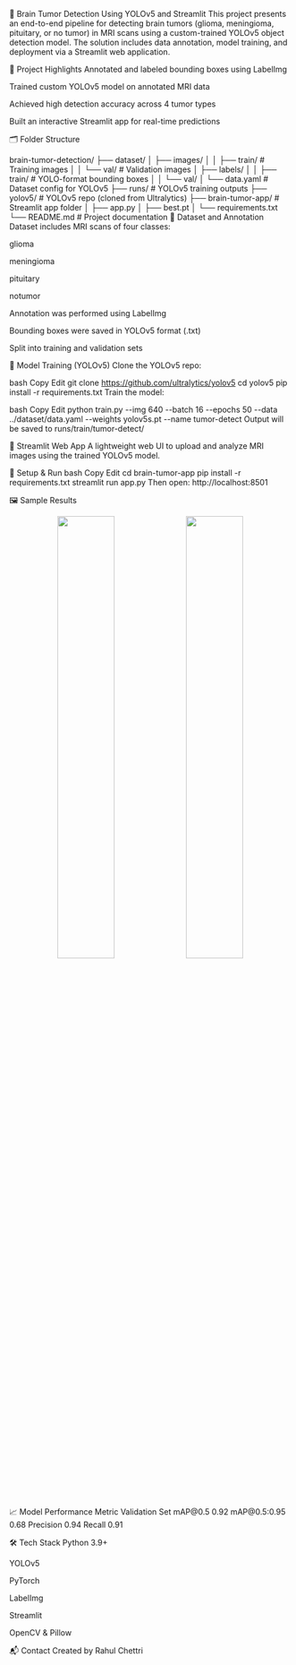 🧠 Brain Tumor Detection Using YOLOv5 and Streamlit
This project presents an end-to-end pipeline for detecting brain tumors (glioma, meningioma, pituitary, or no tumor) in MRI scans using a custom-trained YOLOv5 object detection model. The solution includes data annotation, model training, and deployment via a Streamlit web application.

📌 Project Highlights
Annotated and labeled bounding boxes using LabelImg

Trained custom YOLOv5 model on annotated MRI data

Achieved high detection accuracy across 4 tumor types

Built an interactive Streamlit app for real-time predictions

🗂️ Folder Structure

brain-tumor-detection/
├── dataset/
│   ├── images/
│   │   ├── train/         # Training images
│   │   └── val/           # Validation images
│   ├── labels/
│   │   ├── train/         # YOLO-format bounding boxes
│   │   └── val/
│   └── data.yaml          # Dataset config for YOLOv5
├── runs/                  # YOLOv5 training outputs
├── yolov5/                # YOLOv5 repo (cloned from Ultralytics)
├── brain-tumor-app/       # Streamlit app folder
│   ├── app.py
│   ├── best.pt
│   └── requirements.txt
└── README.md              # Project documentation
🧪 Dataset and Annotation
Dataset includes MRI scans of four classes:

glioma

meningioma

pituitary

notumor

Annotation was performed using LabelImg

Bounding boxes were saved in YOLOv5 format (.txt)

Split into training and validation sets

🧠 Model Training (YOLOv5)
Clone the YOLOv5 repo:

bash
Copy
Edit
git clone https://github.com/ultralytics/yolov5
cd yolov5
pip install -r requirements.txt
Train the model:

bash
Copy
Edit
python train.py --img 640 --batch 16 --epochs 50 --data ../dataset/data.yaml --weights yolov5s.pt --name tumor-detect
Output will be saved to runs/train/tumor-detect/

🚀 Streamlit Web App
A lightweight web UI to upload and analyze MRI images using the trained YOLOv5 model.

🔧 Setup & Run
bash
Copy
Edit
cd brain-tumor-app
pip install -r requirements.txt
streamlit run app.py
Then open: http://localhost:8501

🖼️ Sample Results
<p align="center"> <img src="assets/sample1.jpg" width="45%"> <img src="assets/sample2.jpg" width="45%"> </p>
📈 Model Performance
Metric	Validation Set
mAP@0.5	0.92
mAP@0.5:0.95	0.68
Precision	0.94
Recall	0.91

🛠 Tech Stack
Python 3.9+

YOLOv5

PyTorch

LabelImg

Streamlit

OpenCV & Pillow


📬 Contact
Created by Rahul Chettri
